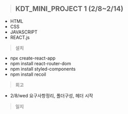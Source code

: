 >## KDT_MINI_PROJECT 1 (2/8~2/14)

* HTML
* CSS
* JAVASCRIPT
* REACT.js

> 설치
- npx create-react-app
- npm install  react-router-dom
- npm install styled-components
- npm install recoil

> 회고
- 2/8/wed 요구사항정리, 폴더구성, 헤더 시작

> 일지

